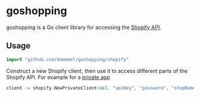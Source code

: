# goshopping #

goshopping is a Go client library for accessing the [Shopify API](https://help.shopify.com/api/reference).

## Usage ##

```go
import "github.com/dommmel/goshopping/shopify"
```

Construct a new Shopify client, then use it to access different parts of the Shopify API. For example for a [private app](https://help.shopify.com/api/getting-started/authentication/private-authentication)

```go
client := shopify.NewPrivateClient(nil, "apiKey", "password", "shopName")
```

